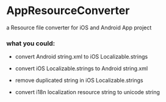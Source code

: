 # AppResourceConverter
a Resource file converter for iOS and Android App project


### what you could:

- convert Android string.xml to iOS Localizable.strings

- convert iOS Localizable.strings to Android string.xml

- remove duplicated string in iOS Localizable.strings

- convert i18n localization resource string to unicode string
